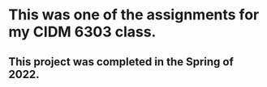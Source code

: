 # This was one of the assignments for my CIDM 6303 class.
## This project was completed in the Spring of 2022.
